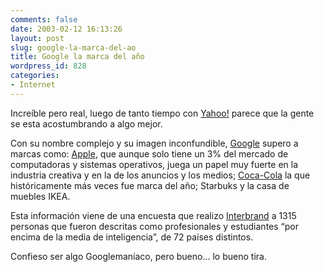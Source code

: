 ```yaml
---
comments: false
date: 2003-02-12 16:13:26
layout: post
slug: google-la-marca-del-ao
title: Google la marca del año
wordpress_id: 828
categories:
- Internet
---
```


Increíble pero real, luego de tanto tiempo con [Yahoo!](http://www.yahoo.com) parece que la gente se esta acostumbrando a algo mejor.





Con su nombre complejo y su imagen inconfundible, [Google](http://www.google.com) supero a marcas como: [Apple](http://www.apple.com), que aunque solo tiene un 3% del mercado de computadoras y sistemas operativos, juega un papel muy fuerte en la industria creativa y en la de los anuncios y los medios; [Coca-Cola](http://www.coca-cola.com) la que históricamente más veces fue marca del año; Starbuks y la casa de muebles IKEA.





Esta información viene de una encuesta que realizo [Interbrand](http://www.interbrand.com/start.asp?id=143) a 1315 personas que fueron descritas como profesionales y estudiantes “por encima de la media de inteligencia”, de 72 países distintos.





Confieso ser algo Googlemaníaco, pero bueno… lo bueno tira.




 
